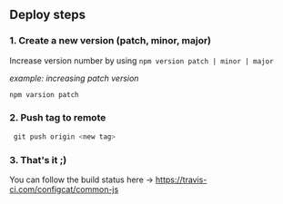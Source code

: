 ## Deploy steps


### 1. Create a new version (patch, minor, major)
Increase version number by using `npm version patch | minor | major`

 *example: increasing patch version* 
```PowerShell
npm varsion patch
```

### 2. Push tag to remote
 ```PowerShell
  git push origin <new tag>
 ```

### 3. That's it ;)
You can follow the build status here -> https://travis-ci.com/configcat/common-js
